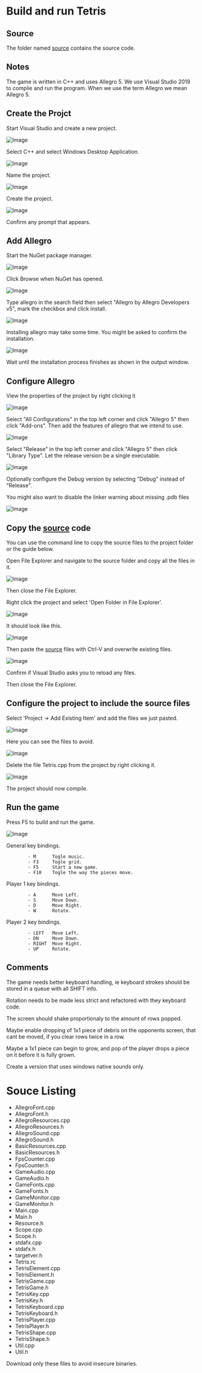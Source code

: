 # Build and run Tetris

## Source 
The folder named [source](source) contains the source code.
 
## Notes
The game is written in C++ and uses Allegro 5.
We use Visual Studio 2019 to complie and run the program.
When we use the term Allegro we mean Allegro 5.

## Create the Projct
Start Visual Studio and create a new project.

![Image](img/StartVisualStudio2019.png)

Select C++ and select Windows Desktop Application.

![Image](img/CreateProject.png)

Name the project.

![Image](img/NameProject.png)

Create the project.

![Image](img/ProjectCreated.png)

Confirm any prompt that appears.

## Add Allegro
Start the NuGet package manager.

![Image](img/OpenNuget.png)

Click Browse when NuGet has opened.

![Image](img/ClickBrowse.png)

Type allegro in the search field then select "Allegro by Allegro Developers v5", mark the checkbox and click install.

![Image](img/SearchAndInstall.png)


Installing allegro may take some time. You might be asked to confirm the installation.

![Image](img/WaitForInstall.png)

Wait until the installation process finishes as shown in the output window.

## Configure Allegro
View the properties of the project by right clicking it

![Image](img/ProjectProperties.png)

Select "All Configurations" in the top left corner and click "Allegro 5" then click "Add-ons". Then add the features of allegro that we intend to use.

![Image](img/SelectAddOns.png)

Select "Release" in the top left corner and click "Allegro 5" then click "Library Type".  Let the release version be a single executable.

![Image](img/SingleExecutable.png)

Optionally configure the Debug version by selecting "Debug" instead of "Release".

You might also want to disable the linker warning about missing .pdb files

![Image](img/DisableLinkerWarning.png)

## Copy the <a href="source">source</a></span> code
You can use the command line to copy the source files to the project folder or the guide below.

Open File Explorer and navigate to the source folder and copy all the files in it.

![Image](img/SelectFilesToCopy.png)

Then close the File Explorer.

Right click the project and select 'Open Folder in File Explorer'.

![Image](img/OpenExplorer.png)

It should look like this.

![Image](img/ExplorerOpened.png)

Then paste the <a href="source">source</a></span> files with Ctrl-V and overwrite existing files.

![Image](img/ReplaceOrSkip.png)

Confirm if Visual Studio asks you to reload any files.

Then close the File Explorer.

## Configure the project to include the source files
Select 'Project -> Add Existing Item' and add the files we just pasted.

![Image](img/AddExisting.png)

Here you can see the files to avoid.

![Image](img/FilesCopied.png)    

Delete the file Tetris.cpp from the project by right clicking it.

![Image](img/DeleteTetrisCpp.png)

The project should now compile.

## Run the game
Press F5 to build and run the game.

![Image](img/RunGame.png)

General key bindings.

            - M      Togle music.
            - F3     Togle grid.
            - F5     Start a new game.
            - F10    Togle the way the pieces move.
Player 1 key bindings.

            - A      Move Left.
            - S      Move Down.
            - D      Move Right.
            - W      Rotate.
Player 2 key bindings.

            - LEFT   Move Left.
            - DN     Move Down.
            - RIGHT  Move Right.
            - UP     Rotate.

## Comments
The game needs better keyboard handling, ie keyboard strokes should be stored in a queue with all SHIFT info.

Rotation needs to be made less strict and refactored with they keyboard code.

The screen should shake proportionaly to the amount of rows popped.

Maybe enable dropping of 1x1 piece of debris on the opponents screen, that cant be moved, if you clear rows twice in a row.

Maybe a 1x1 piece can begin to grow, and pop of the player drops a piece on it before it is fully grown.

Create a version that uses windows native sounds only.

# Souce Listing

 - AllegroFont.cpp
 - AllegroFont.h
 - AllegroResources.cpp
 - AllegroResources.h
 - AllegroSound.cpp
 - AllegroSound.h
 - BasicResources.cpp
 - BasicResources.h
 - FpsCounter.cpp
 - FpsCounter.h
 - GameAudio.cpp
 - GameAudio.h
 - GameFonts.cpp
 - GameFonts.h
 - GameMonitor.cpp
 - GameMonitor.h
 - Main.cpp
 - Main.h
 - Resource.h
 - Scope.cpp
 - Scope.h
 - stdafx.cpp
 - stdafx.h
 - targetver.h
 - Tetris.rc
 - TetrisElement.cpp
 - TetrisElement.h
 - TetrisGame.cpp
 - TetrisGame.h
 - TetrisKey.cpp
 - TetrisKey.h
 - TetrisKeyboard.cpp
 - TetrisKeyboard.h
 - TetrisPlayer.cpp
 - TetrisPlayer.h
 - TetrisShape.cpp
 - TetrisShape.h
 - Util.cpp
 - Util.h
 
 Download only these files to avoid insecure binaries.
